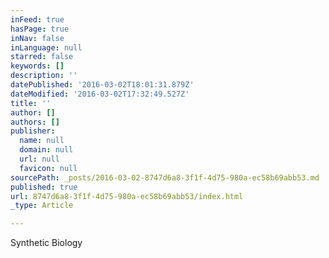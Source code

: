 ```yaml
---
inFeed: true
hasPage: true
inNav: false
inLanguage: null
starred: false
keywords: []
description: ''
datePublished: '2016-03-02T18:01:31.879Z'
dateModified: '2016-03-02T17:32:49.527Z'
title: ''
author: []
authors: []
publisher:
  name: null
  domain: null
  url: null
  favicon: null
sourcePath: _posts/2016-03-02-8747d6a8-3f1f-4d75-980a-ec58b69abb53.md
published: true
url: 8747d6a8-3f1f-4d75-980a-ec58b69abb53/index.html
_type: Article

---
```

Synthetic Biology